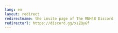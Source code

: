 ```yaml
---
lang: en
layout: redirect
redirectname: the invite page of The MNH48 Discord
redirecturl: https://discord.gg/xsZQyGf
---
```

